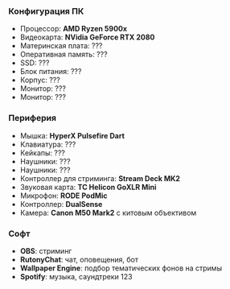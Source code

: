 ### Конфигурация ПК

- Процессор: **AMD Ryzen 5900x**
- Видеокарта: **NVidia GeForce RTX 2080**
- Материнская плата: ???
- Оперативная память: ???
- SSD: ???
- Блок питания: ???
- Корпус: ???
- Монитор: ???
- Монитор: ???

### Периферия

- Мышка: **HyperX Pulsefire Dart**
- Клавиатура: ???
- Кейкапы: ???
- Наушники: ???
- Наушники: ???
- Контроллер для стриминга: **Stream Deck MK2**
- Звуковая карта: **TC Helicon GoXLR Mini**
- Микрофон: **RODE PodMic**
- Контроллер: **DualSense**
- Камера: **Canon M50 Mark2** с китовым объективом

### Софт

- **OBS**: стриминг
- **RutonyChat**: чат, оповещения, бот
- **Wallpaper Engine**: подбор тематических фонов на стримы
- **Spotify**: музыка, саундтреки
	123